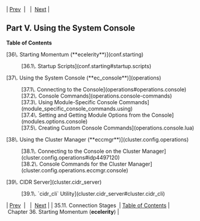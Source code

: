 | [Prev](log_formats.connection.stages)  |   |  [Next](conf.starting) |

## Part V. Using the System Console

**Table of Contents**

<dl class="toc">

<dt>[36\. Starting Momentum (**ecelerity**)](conf.starting)</dt>

<dd>

<dl>

<dt>[36.1\. Startup Scripts](conf.starting#startup.scripts)</dt>

</dl>

</dd>

<dt>[37\. Using the System Console (**ec_console**)](operations)</dt>

<dd>

<dl>

<dt>[37.1\. Connecting to the Console](operations#operations.console)</dt>

<dt>[37.2\. Console Commands](operations.console-commands)</dt>

<dt>[37.3\. Using Module-Specific Console Commands](module_specific_console_commands.using)</dt>

<dt>[37.4\. Setting and Getting Module Options from the Console](modules.options.console)</dt>

<dt>[37.5\. Creating Custom Console Commands](operations.console.lua)</dt>

</dl>

</dd>

<dt>[38\. Using the Cluster Manager (**eccmgr**)](cluster.config.operations)</dt>

<dd>

<dl>

<dt>[38.1\. Connecting to the Console on the Cluster Manager](cluster.config.operations#idp4497120)</dt>

<dt>[38.2\. Console Commands for the Cluster Manager](cluster.config.operations.eccmgr.console)</dt>

</dl>

</dd>

<dt>[39\. CIDR Server](cluster.cidr_server)</dt>

<dd>

<dl>

<dt>[39.1\. `cidr_cli` Utility](cluster.cidr_server#cluster.cidr_cli)</dt>

</dl>

</dd>

</dl>

| [Prev](log_formats.connection.stages)  |   |  [Next](conf.starting) |
| 35.11. Connection Stages  | [Table of Contents](index) |  Chapter 36. Starting Momentum (**ecelerity**) |

